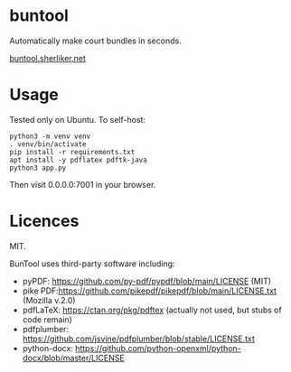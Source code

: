 # buntool

Automatically make court bundles in seconds.

[buntool.sherliker.net](https://buntool.sherliker.net)

# Usage

Tested only on Ubuntu. To self-host:

```
python3 -m venv venv
. venv/bin/activate
pip install -r requirements.txt
apt install -y pdflatex pdftk-java
python3 app.py
```

Then visit 0.0.0.0:7001 in your browser.

# Licences

MIT.

BunTool uses third-party software including: 
- pyPDF: https://github.com/py-pdf/pypdf/blob/main/LICENSE (MIT)
- pike PDF:https://github.com/pikepdf/pikepdf/blob/main/LICENSE.txt (Mozilla v.2.0)
- pdfLaTeX: https://ctan.org/pkg/pdftex (actually not used, but stubs of code remain)
- pdfplumber: https://github.com/jsvine/pdfplumber/blob/stable/LICENSE.txt
- python-docx: https://github.com/python-openxml/python-docx/blob/master/LICENSE
